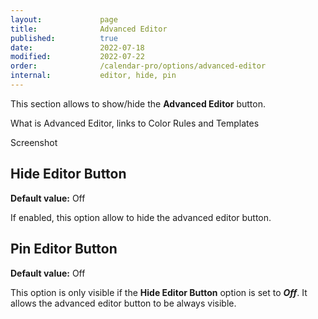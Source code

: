 ```yaml
---
layout:             page
title:              Advanced Editor
published:          true
date:               2022-07-18
modified:           2022-07-22
order:              /calendar-pro/options/advanced-editor
internal:           editor, hide, pin
---
```


This section allows to show/hide the **Advanced Editor** button. 

<todo>What is Advanced Editor, links to Color Rules and Templates</todo>

<todo>Screenshot</todo>

## Hide Editor Button

**Default value:** Off

If enabled, this option allow to hide the advanced editor button.

## Pin Editor Button

**Default value:** Off

This option is only visible if the **Hide Editor Button** option is set to ***Off***. It allows the advanced editor button to be always visible.
